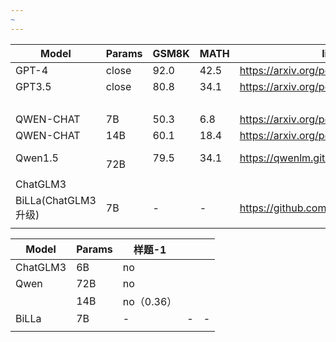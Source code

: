 ```yaml
---
~
---
```


| Model               | Params  | GSM8K | MATH | links                                    |
| ------------------- | ------- | ----- | ---- | ---------------------------------------- |
| GPT-4               | close   | 92.0  | 42.5 | https://arxiv.org/pdf/2309.16609.pdf<br> |
| GPT3.5              | close   | 80.8  | 34.1 | https://arxiv.org/pdf/2309.16609.pdf<br> |
| <br>                |         |       |      |                                          |
| QWEN-CHAT           | 7B      | 50.3  | 6.8  | https://arxiv.org/pdf/2309.16609.pdf     |
| QWEN-CHAT           | 14B     | 60.1  | 18.4 | https://arxiv.org/pdf/2309.16609.pdf     |
| Qwen1.5             | <br>72B | 79.5  | 34.1 | https://qwenlm.github.io/blog/qwen1.5/   |
|                     |         |       |      |                                          |
| ChatGLM3<br>                    |         |       |      |                                          |
| BiLLa(ChatGLM3升级) | 7B      | -     | -    | https://github.com/Neutralzz/BiLLa       |
|                     |         |       |      |                                          |



| Model | Params | 样题-1 |  |  |
| ---- | ---- | ---- | ---- | ---- |
| ChatGLM3<br> | 6B | no |  |  |
| Qwen | 72B | no |  |  |
|  | 14B | no（0.36） |  |  |
| BiLLa | 7B | - | - | - |
|  |  |  |  |  |
